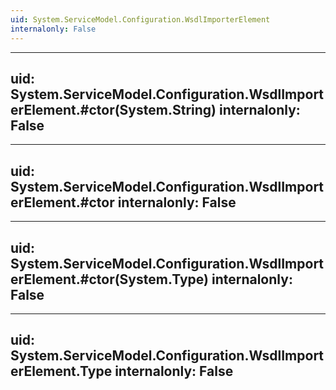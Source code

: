 ```yaml
---
uid: System.ServiceModel.Configuration.WsdlImporterElement
internalonly: False
---
```


---
uid: System.ServiceModel.Configuration.WsdlImporterElement.#ctor(System.String)
internalonly: False
---

---
uid: System.ServiceModel.Configuration.WsdlImporterElement.#ctor
internalonly: False
---

---
uid: System.ServiceModel.Configuration.WsdlImporterElement.#ctor(System.Type)
internalonly: False
---

---
uid: System.ServiceModel.Configuration.WsdlImporterElement.Type
internalonly: False
---
